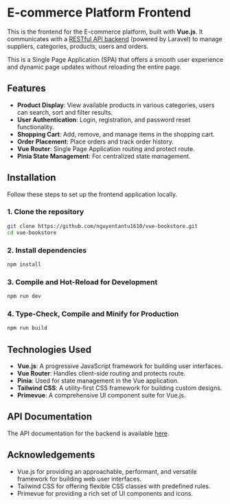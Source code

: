 # E-commerce Platform Frontend

This is the frontend for the E-commerce platform, built with **Vue.js**. It communicates with a [RESTful API backend](https://github.com/nguyentantu1610/bookstore) (powered by Laravel) to manage suppliers, categories, products, users and orders.

This is a Single Page Application (SPA) that offers a smooth user experience and dynamic page updates without reloading the entire page.

## Features

- **Product Display**: View available products in various categories, users can search, sort and filter results.
- **User Authentication**: Login, registration, and password reset functionality.
- **Shopping Cart**: Add, remove, and manage items in the shopping cart.
- **Order Placement**: Place orders and track order history.
- **Vue Router**: Single Page Application routing and protect route.
- **Pinia State Management**: For centralized state management.

## Installation

Follow these steps to set up the frontend application locally.

### 1. Clone the repository

```bash
git clone https://github.com/nguyentantu1610/vue-bookstore.git
cd vue-bookstore
```

### 2. Install dependencies

```bash
npm install
```

### 3. Compile and Hot-Reload for Development

```bash
npm run dev
```

### 4. Type-Check, Compile and Minify for Production

```bash
npm run build
```

## Technologies Used

- **Vue.js**: A progressive JavaScript framework for building user interfaces.
- **Vue Router**: Handles client-side routing and protects route.
- **Pinia**: Used for state management in the Vue application.
- **Tailwind CSS**: A utility-first CSS framework for building custom designs.
- **Primevue**: A comprehensive UI component suite for Vue.js.

## API Documentation

The API documentation for the backend is available [here](https://github.com/nguyentantu1610/bookstore).

## Acknowledgements

- Vue.js for providing an approachable, performant, and versatile framework for building web user interfaces.
- Tailwind CSS for offering flexible CSS classes with predefined rules.
- Primevue for providing a rich set of UI components and icons.




